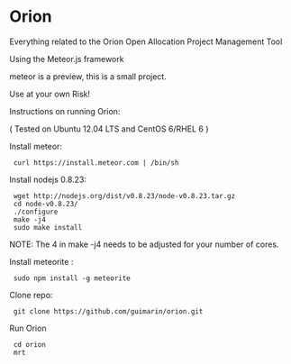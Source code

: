 Orion
=====

Everything related to the Orion Open Allocation Project Management Tool

Using the Meteor.js framework

meteor is a preview, this is a small project.

Use at your own Risk!


Instructions on running Orion:

( Tested on Ubuntu 12.04 LTS and CentOS 6/RHEL 6 )


Install meteor:

     curl https://install.meteor.com | /bin/sh

Install nodejs 0.8.23:

     wget http://nodejs.org/dist/v0.8.23/node-v0.8.23.tar.gz
     cd node-v0.8.23/
     ./configure
     make -j4
     sudo make install

  NOTE: The 4 in make -j4 needs to be adjusted for your number of cores.


Install meteorite :

     sudo npm install -g meteorite

Clone repo: 

     git clone https://github.com/guimarin/orion.git

Run Orion

     cd orion
     mrt
